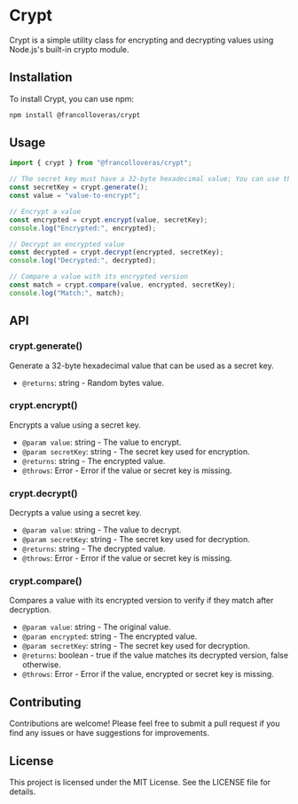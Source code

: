 # Crypt

Crypt is a simple utility class for encrypting and decrypting values using Node.js's built-in crypto module.

## Installation

To install Crypt, you can use npm:

```bash
npm install @francolloveras/crypt
```

## Usage

```typescript
import { crypt } from "@francolloveras/crypt";

// The secret key must have a 32-byte hexadecimal value; You can use the generate() method to create a secret key.
const secretKey = crypt.generate();
const value = "value-to-encrypt";

// Encrypt a value
const encrypted = crypt.encrypt(value, secretKey);
console.log("Encrypted:", encrypted);

// Decrypt an encrypted value
const decrypted = crypt.decrypt(encrypted, secretKey);
console.log("Decrypted:", decrypted);

// Compare a value with its encrypted version
const match = crypt.compare(value, encrypted, secretKey);
console.log("Match:", match);
```

## API

### crypt.generate()

Generate a 32-byte hexadecimal value that can be used as a secret key.

- `@returns`: string - Random bytes value.

### crypt.encrypt()

Encrypts a value using a secret key.

- `@param value`: string - The value to encrypt.
- `@param secretKey`: string - The secret key used for encryption.
- `@returns`: string - The encrypted value.
- `@throws`: Error - Error if the value or secret key is missing.

### crypt.decrypt()

Decrypts a value using a secret key.

- `@param value`: string - The value to decrypt.
- `@param secretKey`: string - The secret key used for decryption.
- `@returns`: string - The decrypted value.
- `@throws`: Error - Error if the value or secret key is missing.

### crypt.compare()

Compares a value with its encrypted version to verify if they match after decryption.

- `@param value`: string - The original value.
- `@param encrypted`: string - The encrypted value.
- `@param secretKey`: string - The secret key used for decryption.
- `@returns`: boolean - true if the value matches its decrypted version, false otherwise.
- `@throws`: Error - Error if the value, encrypted or secret key is missing.

## Contributing

Contributions are welcome! Please feel free to submit a pull request if you find any issues or have suggestions for improvements.

## License

This project is licensed under the MIT License. See the LICENSE file for details.
